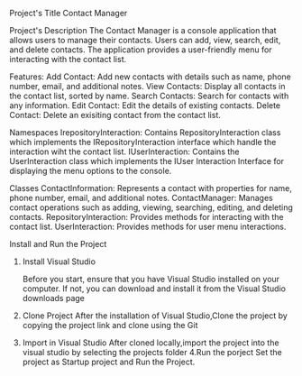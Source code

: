 Project's Title
     Contact Manager 

Project's Description
     The Contact Manager is a console application that allows users to manage their contacts. Users can add, view, search, edit, and delete contacts. The application provides a user-friendly menu for interacting with the contact list.

Features:
Add Contact:
     Add new contacts with details such as name, phone number, email, and additional notes.
View Contacts:
     Display all contacts in the contact list, sorted by name.
Search Contacts:
     Search for contacts with any information.
Edit Contact: 
     Edit the details of existing contacts.
Delete Contact:
    Delete an exisiting contact from the contact list.

Namespaces
IrepositoryInteraction: Contains RepositoryInteraction class which implements the IRepositoryInteraction interface which handle the interaction wiht the contact list.
IUserInteraction: Contains the UserInteraction  class which implements the IUser Interaction Interface for displaying the menu options to the console.

Classes
ContactInformation: Represents a contact with properties for name, phone number, email, and additional notes.
ContactManager: Manages contact operations such as adding, viewing, searching, editing, and deleting contacts.
RepositoryInteraction: Provides methods for interacting with the contact list.
UserInteraction: Provides methods for user menu interactions.

 Install and Run the Project

 1. Install Visual Studio

       Before you start, ensure that you have Visual Studio installed on your computer. If not, you can download and install it from the Visual Studio downloads page

2. Clone Project
       After the installation of Visual Studio,Clone the project by copying the project link and clone using the Git 
 
3. Import in Visual Studio
        After cloned locally,import the project into the visual studio by selecting the projects folder
4.Run the porject
         Set the project as Startup project and Run the Project.


    
